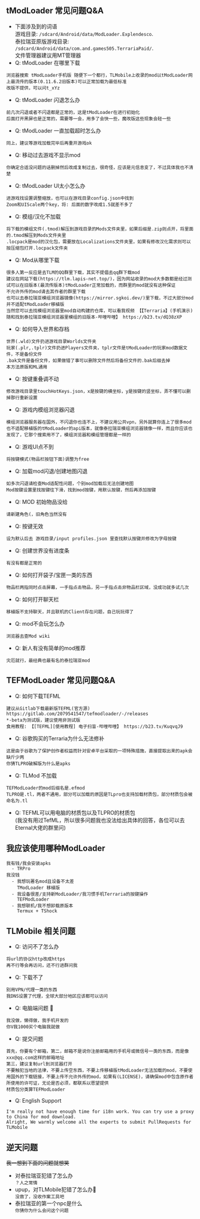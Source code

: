 ## tModLoader 常见问题Q&A
* 下面涉及到的词语  
游戏目录: `/sdcard/Android/data/ModLoader.Explendesco`.  
泰拉瑞亚原版游戏目录: `/sdcard/Android/data/com.and.games505.TerrariaPaid/`.  
文件管理器建议用MT管理器
* Q: tModLoader 在哪里下载
```
浏览器搜索 tModLoader手机版 随便下一个都行，TLMobile上收录的mod以tModLoader网上最流传的版本(0.11.6.2旧版本)可以正常加载为最低标准
改版不提供，可以问t_xYz
```
* Q: tModLoader 闪退怎么办
```
前几次闪退或者不闪退都是正常的，这是tModLoader在进行初始化
后面打开黑屏也是正常的，需要等一会，用多了会快一些，魔改版这些现象会轻一些
```
* Q: tModLoader 一直加载超时怎么办
```
同上，建议等游戏加载完毕后再重开游戏ok
```
* Q: 移动过去游戏不显示mod
```
你确定合适没问题的话删掉然后改成复制过去，很奇怪，应该是元信息变了，不过具体我也不清楚
```
* Q: tModLoader UI太小怎么办
```
进游戏找设置调整缩放，也可以在游戏目录config.json中找到
Zoom和UIScale两个key，将: 后面的数字改成1.5就差不多了
```
* Q: 模组/汉化不加载
```
将下载的模组文件(.tmod)解压到游戏目录的Mods文件夹里，如果后缀是.zip则点开，将里面的.tmod解压到Mods文件夹里
.locpack是mod的汉化包，需要放在Localizations文件夹里，如果有修改汉化需求则可以按压缩包打开.locpack文件夹
```
* Q: Mod从哪里下载
```
很多人第一反应是去TLM的QQ群里下载，其实不提倡去qq群下载mod
建议在网站下载(https://tlm.lapis-net.top/)，因为网站收录的mod大多数都是经过测试可以在旧版本(最流传版本)tModLoader正常加载的，而群里的mod就没有这种保证
不允许外传的mod请去其作者的群里下载
也可以去泰拉瑞亚模组浏览器镜像(https://mirror.sgkoi.dev/)里下载，不过大部分mod并不适配tModLoader移植版
当然您可以去找模组浏览器里mod自动构建的仓库，可以看我视频 【【Terraria】(手机演示) 随和找到泰拉瑞亚模组浏览器里模组的旧版本-哔哩哔哩】 https://b23.tv/dQ38zXP
```
* Q: 如何导入世界和存档
```
世界(.wld)文件扔进游戏目录Worlds文件夹
玩家(.plr,.tplr)文件扔进Players文件夹，tplr文件是tModLoader的玩家mod数据文件，不是备份文件
.bak文件是备份文件，如果做错了事可以删除文件然后将备份文件的.bak后缀去掉
本方法原版和ML通用
```
* Q: 按键重叠调不动
```
修改游戏目录里touchHotKeys.json，x是按键的横坐标，y是按键的竖坐标，弄不懂可以删掉那行重新设置
```
* Q: 游戏内模组浏览器闪退
```
模组浏览器服务器在国外，不闪退你也连不上，不建议用公共vpn，另外就算你连上了很多mod也不适配移植版的tModLoader的api版本，就像泰拉瑞亚模组浏览器镜像一样，而且你应该也发现了，它那个搜索用不了，模组浏览器和模组管理都是一样的
```
* Q: 游戏UI点不到
```
将按键模式(物品栏按钮下面)调整为free
```
* Q: 加载mod闪退/创建地图闪退
```
如多次闪退请检查Mod适配性问题，个别mod加载后无法创建地图
Mod按键设置里找按键往下滑，找到mod按键，用默认按键，然后再添加按键
```
* Q: MOD 初始物品没给
```
请新建角色(，旧角色当然没有
```
* Q: 按键无效
```
设为默认后去 游戏目录/input profiles.json 里查找默认按键并修改为字母按键
```
* Q: 创建世界没有进度条
```
有没有都是正常的
```
* Q: 如何打开袋子/宝匣一类的东西
```
物品栏两指同时点击屏幕，一手指点击物品，另一手指点击非物品栏区域，没成功就多试几次
```
* Q: 如何打开聊天栏
```
移植版不支持聊天，并且联机的Client存在问题，自己玩玩得了
```
* Q: mod不会玩怎么办
```
浏览器去查Mod wiki
```
* Q: 新人有没有简单的mod推荐
```
灾厄就行，最经典也最有名的泰拉瑞亚mod
```
## TEFModLoader 常见问题Q&A
* Q: 如何下载TEFML
```
建议从Gitlab下载最新版TEFML(官方源)
https://gitlab.com/2079541547/tefmodloader/-/releases
*-beta为测试版，建议使用非测试版
食用教程: 【[TEFML][使用教程] 电子扫盲-哔哩哔哩】 https://b23.tv/KuqvqJ9
```
* Q: 谷歌购买的Terraria为什么无法修补
```
这是由于谷歌为了保护创作者权益而针对安卓平台采取的一项特殊措施，直接提取出来的apk会缺斤少两
你猜TLPRO破解版为什么是apks
```
* Q: TLMod 不加载
```
TEFModLoader的mod后缀名是.efmod
TLPRO是.tl，两者不通用，部分可以加载的原因是TLpro也支持加载材质包，部分材质包会被命名为.tl
```
* Q: TEFML可以用电脑的材质包以及TLPRO的材质包  
(我没有用过TefML，所以很多问题我也没法给出具体的回答，各位可以去Eternal大佬的群里问)
## 我应该使用哪种ModLoader
```
我有钱/我会安装apks
  - TRPro
我没钱
  - 我想玩著名mod且设备不太差
    TModLoader 移植版
  - 我设备很差/支持新ModLoader/我习惯手机Terraria的按键操作
    TEFModLoader
  - 我想联机/我不想卸载原版本
    Termux + TShock
```
<!--# TShock 常见问题 Q&A
* 从哪里下载tshock
```
Github找tshock的仓库，在release里找linux arm64的版本
下载之后用rar命令解压或者用mt管理器打开本地存储，找到并解压，用cd到你解压到的文件夹里，输入
./TShock.Installer
快速启动，依赖会自动被安装，我在容器里跑的，完全没有问题
```
* 如何装插件
```
在服务端文件夹下找到ServerPlugins文件夹
将dll插件文件扔进去就行，插件配置会在启动服务器时自动生成，具体在tshock文件夹里
插件可以到 https://docs.terraria.ink/zh/guide/get-start.html 寻找
强烈推荐ModifyWeapons插件，可以自定义武器
```-->
## TLMobile 相关问题
* Q: 访问不了怎么办
```
将url的协议http改成https
再不行等会再访问，还不行进群问我
```
* Q: 下载不了
```
别用VPN/代理一类的东西
我DNS设置了代理，全球大部分地区应该都可以访问
```
* Q: 电脑端问题 💢
```
我没做，懒得做，我手机开发的
你V我1000买个电脑我就做
```
* Q: 提交问题
```
首先，你要有个邮箱，第二，邮箱不是说你注册邮箱用的手机号或微信号一类的东西，而是像xxx@qq.com这样的邮箱地址
第三，建议复制url到浏览器打开
不要触犯当地的法律，不要上传空东西，不要上传移植版tModLoader无法加载的mod，不要使用国外的下载链接，不要上传不允许外传的mod，如果有(LICENSE)，请确保mod中包含原作者所使用的许可证，无论是否必须，都联系以愿望提供
材质包分类算TEFModLoader
```
* Q: English Support
```
I'm really not have enough time for i18n work. You can try use a proxy to China for mod download.
Alright, We warmly welcome all the experts to submit PullRequests for TLMobile
```
## 逆天问题
~~我一想到下面的问题就想笑~~
* 对泰拉瑞亚犯错了怎么办  
`？人之常情`
* upup，对TLMobile犯错了怎么办🥵  
`没救了，没收作案工具吧`
* 泰拉瑞亚的第一个npc是什么  
`你猜你为什么会问这个问题`
